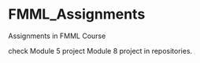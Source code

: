 # FMML_Assignments
Assignments in FMML Course

check
Module 5 project 
Module 8  project
in 
repositories.
